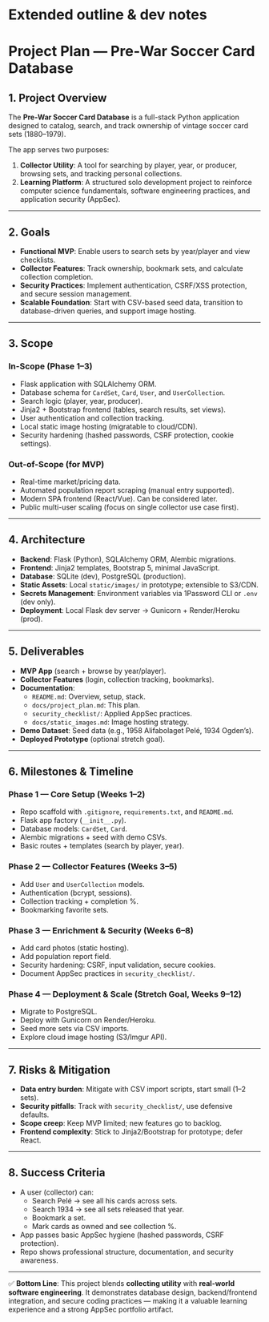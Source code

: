 # Extended outline & dev notes

# Project Plan — Pre-War Soccer Card Database

## 1. Project Overview
The **Pre-War Soccer Card Database** is a full-stack Python application designed to catalog, search, and track ownership of vintage soccer card sets (1880–1979).  

The app serves two purposes:
1. **Collector Utility**: A tool for searching by player, year, or producer, browsing sets, and tracking personal collections.
2. **Learning Platform**: A structured solo development project to reinforce computer science fundamentals, software engineering practices, and application security (AppSec).

---

## 2. Goals
- **Functional MVP**: Enable users to search sets by year/player and view checklists.
- **Collector Features**: Track ownership, bookmark sets, and calculate collection completion.
- **Security Practices**: Implement authentication, CSRF/XSS protection, and secure session management.
- **Scalable Foundation**: Start with CSV-based seed data, transition to database-driven queries, and support image hosting.

---

## 3. Scope
### In-Scope (Phase 1–3)
- Flask application with SQLAlchemy ORM.
- Database schema for `CardSet`, `Card`, `User`, and `UserCollection`.
- Search logic (player, year, producer).
- Jinja2 + Bootstrap frontend (tables, search results, set views).
- User authentication and collection tracking.
- Local static image hosting (migratable to cloud/CDN).
- Security hardening (hashed passwords, CSRF protection, cookie settings).

### Out-of-Scope (for MVP)
- Real-time market/pricing data.
- Automated population report scraping (manual entry supported).
- Modern SPA frontend (React/Vue). Can be considered later.
- Public multi-user scaling (focus on single collector use case first).

---

## 4. Architecture
- **Backend**: Flask (Python), SQLAlchemy ORM, Alembic migrations.
- **Frontend**: Jinja2 templates, Bootstrap 5, minimal JavaScript.
- **Database**: SQLite (dev), PostgreSQL (production).
- **Static Assets**: Local `static/images/` in prototype; extensible to S3/CDN.
- **Secrets Management**: Environment variables via 1Password CLI or `.env` (dev only).
- **Deployment**: Local Flask dev server → Gunicorn + Render/Heroku (prod).

---

## 5. Deliverables
- **MVP App** (search + browse by year/player).
- **Collector Features** (login, collection tracking, bookmarks).
- **Documentation**:
  - `README.md`: Overview, setup, stack.
  - `docs/project_plan.md`: This plan.
  - `security_checklist/`: Applied AppSec practices.
  - `docs/static_images.md`: Image hosting strategy.
- **Demo Dataset**: Seed data (e.g., 1958 Alifabolaget Pelé, 1934 Ogden’s).
- **Deployed Prototype** (optional stretch goal).

---

## 6. Milestones & Timeline

### Phase 1 — Core Setup (Weeks 1–2)
- Repo scaffold with `.gitignore`, `requirements.txt`, and `README.md`.
- Flask app factory (`__init__.py`).
- Database models: `CardSet`, `Card`.
- Alembic migrations + seed with demo CSVs.
- Basic routes + templates (search by player, year).

### Phase 2 — Collector Features (Weeks 3–5)
- Add `User` and `UserCollection` models.
- Authentication (bcrypt, sessions).
- Collection tracking + completion %.
- Bookmarking favorite sets.

### Phase 3 — Enrichment & Security (Weeks 6–8)
- Add card photos (static hosting).
- Add population report field.
- Security hardening: CSRF, input validation, secure cookies.
- Document AppSec practices in `security_checklist/`.

### Phase 4 — Deployment & Scale (Stretch Goal, Weeks 9–12)
- Migrate to PostgreSQL.
- Deploy with Gunicorn on Render/Heroku.
- Seed more sets via CSV imports.
- Explore cloud image hosting (S3/Imgur API).

---

## 7. Risks & Mitigation
- **Data entry burden**: Mitigate with CSV import scripts, start small (1–2 sets).
- **Security pitfalls**: Track with `security_checklist/`, use defensive defaults.
- **Scope creep**: Keep MVP limited; new features go to backlog.
- **Frontend complexity**: Stick to Jinja2/Bootstrap for prototype; defer React.

---

## 8. Success Criteria
- A user (collector) can:
  - Search Pelé → see all his cards across sets.
  - Search 1934 → see all sets released that year.
  - Bookmark a set.
  - Mark cards as owned and see collection %.
- App passes basic AppSec hygiene (hashed passwords, CSRF protection).
- Repo shows professional structure, documentation, and security awareness.

---

✅ **Bottom Line**: This project blends **collecting utility** with **real-world software engineering**. It demonstrates database design, backend/frontend integration, and secure coding practices — making it a valuable learning experience and a strong AppSec portfolio artifact.
